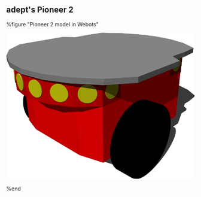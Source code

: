 ## adept's Pioneer 2

%figure "Pioneer 2 model in Webots"

![model.png](images/robots/pioneer2/model.png)

%end
